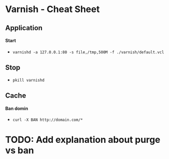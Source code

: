# Varnish - Cheat Sheet

## Application

#### Start
- `varnishd -a 127.0.0.1:80 -s file,/tmp,500M -f ./varnish/default.vcl`

## Stop
- `pkill varnishd`


## Cache

#### Ban domin
- `curl -X BAN http://domain.com/*`


# TODO: Add explanation about purge vs ban
